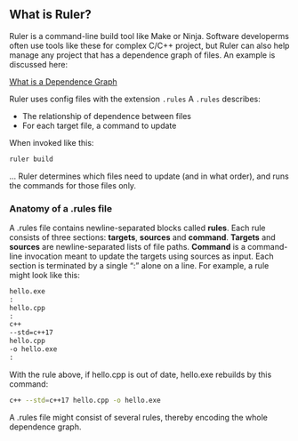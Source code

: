 ## What is Ruler?

Ruler is a command-line build tool like Make or Ninja.  Software developerms often use tools like these for complex C/C++ project, but Ruler can also help manage any project that has a dependence graph of files.  An example is discussed here:

[What is a Dependence Graph](dependence-graph.md)

Ruler uses config files with the extension `.rules`  A `.rules` describes:

- The relationship of dependence between files
- For each target file, a command to update

When invoked like this:

```sh
ruler build
```

... Ruler determines which files need to update (and in what order), and runs the commands for those files only.


### Anatomy of a .rules file

A .rules file contains newline-separated blocks called <b>rules</b>.  Each rule consists of three sections: <b>targets</b>, <b>sources</b> and <b>command</b>.  <b>Targets</b> and <b>sources</b> are newline-separated lists of file paths.  <b>Command</b> is a command-line invocation meant to update the targets using sources as input.  Each section is terminated by a single “:” alone on a line.  For example, a rule might look like this:

```txt
hello.exe
:
hello.cpp
:
c++
--std=c++17
hello.cpp
-o hello.exe
:
```

With the rule above, if hello.cpp is out of date, hello.exe rebuilds by this command:

```sh
c++ --std=c++17 hello.cpp -o hello.exe
```

A .rules file might consist of several rules, thereby encoding the whole dependence graph.
